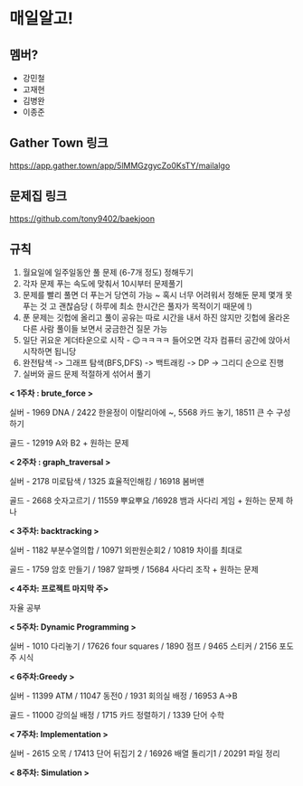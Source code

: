 # 매일알고!

## 멤버?

- 강민철
- 고재현
- 김병완
- 이종준


## Gather Town 링크

https://app.gather.town/app/5lMMGzgycZo0KsTY/mailalgo


## 문제집 링크
https://github.com/tony9402/baekjoon

## 규칙

1. 월요일에 일주일동안 풀 문제 (6-7개 정도) 정해두기
2. 각자 문제 푸는 속도에 맞춰서 10시부터 문제풀기
3. 문제를 빨리 풀면 더 푸는거 당연히 가능 ~ 혹시 너무 어려워서 정해둔 문제 몇개 못푸는 것 고 괜찮슴당 ( 하루에 최소 한시간은 풀자가 목적이기 때문에 !) 
4. 푼 문제는 깃헙에 올리고 풀이 공유는 따로 시간을 내서 하진 않지만 깃헙에 올라온 다른 사람 풀이들 보면서 궁금한건 질문 가능
5. 일단 귀요운 게더타운으로 시작 - 😉ㅋㅋㅋㅋ 들어오면 각자 컴퓨터 공간에 앉아서 시작하면 됩니당 
6. 완전탐색 -> 그래프 탐색(BFS,DFS) -> 백트래킹 -> DP -> 그리디 순으로 진행
7. 실버와 골드 문제 적절하게 섞어서 풀기



**< 1주차 : brute_force >**

실버 - 1969 DNA / 2422 한윤정이 이탈리아에 ~, 5568 카드 놓기, 18511 큰 수 구성하기

골드 - 12919 A와 B2 + 원하는 문제



**< 2주차 : graph_traversal >**

실버 - 2178 미로탐색 / 1325 효율적인해킹 / 16918 봄버맨

골드 - 2668 숫자고르기 / 11559 뿌요뿌요 /16928 뱀과 사다리 게임 + 원하는 문제 하나



**< 3주차: backtracking >**

실버 - 1182 부분수열의합 / 10971 외판원순회2 / 10819 차이를 최대로

골드 - 1759 암호 만들기 / 1987 알파벳 / 15684 사다리 조작 + 원하는 문제



**< 4주차: 프로젝트 마지막 주>**

자율 공부



**< 5주차: Dynamic Programming >**

실버 - 1010 다리놓기 / 17626 four squares / 1890 점프 / 9465 스티커 / 2156 포도주 시식



**< 6주차:Greedy >**

실버 - 11399 ATM / 11047 동전0 / 1931 회의실 배정 / 16953 A->B 

골드 - 11000 강의실 배정 / 1715 카드 정렬하기 / 1339 단어 수학



**< 7주차: Implementation >**

실버 - 2615 오목 / 17413 단어 뒤집기 2 / 16926 배열 돌리기1 / 20291 파일 정리



**< 8주차: Simulation >**


